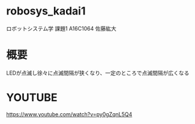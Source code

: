 # robosys_kadai1
ロボットシステム学 課題1 A16C1064 佐藤紘大
# 概要
LEDが点滅し徐々に点滅間隔が狭くなり、一定のところで点滅間隔が広くなる

# YOUTUBE
https://www.youtube.com/watch?v=py0gZqnL5Q4
